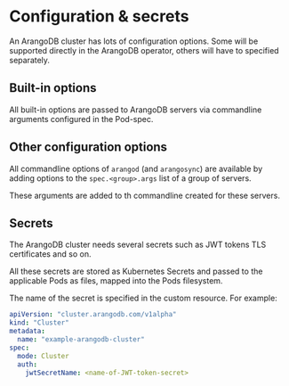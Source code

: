 # Configuration & secrets

An ArangoDB cluster has lots of configuration options.
Some will be supported directly in the ArangoDB operator,
others will have to specified separately.

## Built-in options

All built-in options are passed to ArangoDB servers via commandline
arguments configured in the Pod-spec.

## Other configuration options

All commandline options of `arangod` (and `arangosync`) are available
by adding options to the `spec.<group>.args` list of a group
of servers.

These arguments are added to th commandline created for these servers.

## Secrets

The ArangoDB cluster needs several secrets such as JWT tokens
TLS certificates and so on.

All these secrets are stored as Kubernetes Secrets and passed to
the applicable Pods as files, mapped into the Pods filesystem.

The name of the secret is specified in the custom resource.
For example:

```yaml
apiVersion: "cluster.arangodb.com/v1alpha"
kind: "Cluster"
metadata:
  name: "example-arangodb-cluster"
spec:
  mode: Cluster
  auth:
    jwtSecretName: <name-of-JWT-token-secret>
```
